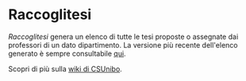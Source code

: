 # Raccoglitesi

_Raccoglitesi_ genera un elenco di tutte le tesi proposte o assegnate dai
professori di un dato dipartimento. La versione più recente dell'elenco generato
è sempre consultabile [qui](https://csunibo.github.io/raccoglitesi/disi.pdf).

Scopri di più sulla [wiki di
CSUnibo](https://csunibo.github.io/wiki/web-scraper/raccoglitesi/index.html).
